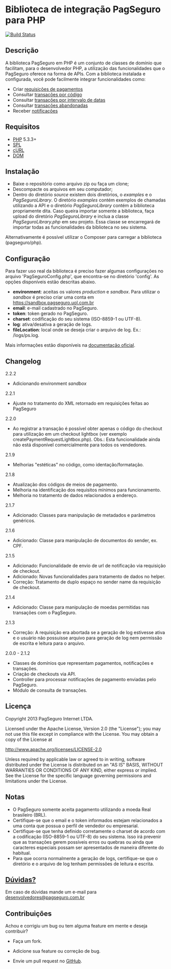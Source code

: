 Biblioteca de integração PagSeguro para PHP
===========================================

[![Build Status](https://travis-ci.org/pagseguro/php.png?branch=master)](https://travis-ci.org/pagseguro/php)

Descrição
---------

A biblioteca PagSeguro em PHP é um conjunto de classes de domínio que facilitam, para o desenvolvedor PHP, a utilização das funcionalidades que o PagSeguro oferece na forma de APIs. Com a biblioteca instalada e configurada, você pode facilmente integrar funcionalidades como:

 - Criar [requisições de pagamentos]
 - Consultar [transações por código]
 - Consultar [transações por intervalo de datas]
 - Consultar [transações abandonadas]
 - Receber [notificações]


Requisitos
----------

 - [PHP] 5.3.3+
 - [SPL]
 - [cURL]
 - [DOM]


Instalação
----------

 - Baixe o repositório como arquivo zip ou faça um clone;
 - Descompacte os arquivos em seu computador;
 - Dentro do diretório *source* existem dois diretórios, o *examples* e o *PagSeguroLibrary*. O diretório *examples* contém exemplos de chamadas utilizando a API e o diretório *PagSeguroLibrary* contém a biblioteca propriamente dita. Caso queira importar somente a biblioteca, faça upload do diretório *PagSeguroLibrary* e inclua a classe *PagSeguroLibrary.php* em seu projeto. Essa classe se encarregará de importar todas as funcionalidades da biblioteca no seu sistema.

Alternativamente é possível utilizar o Composer para carregar a biblioteca (pagseguro/php).


Configuração
------------

Para fazer uso real da biblioteca é preciso fazer algumas configurações no arquivo 'PagSeguroConfig.php', que encontra-se no diretório 'config'. As opções disponíveis estão descritas abaixo.

 - **environment**: aceitas os valores *production* e *sandbox*. Para utilizar o *sandbox* é preciso criar uma conta em https://sandbox.pagseguro.uol.com.br
 - **email**: e-mail cadastrado no PagSeguro.
 - **token**: token gerado no PagSeguro.
 - **charset**: codificação do seu sistema (ISO-8859-1 ou UTF-8).
 - **log**: ativa/desativa a geração de logs.
 - **fileLocation**: local onde se deseja criar o arquivo de log. Ex.: /logs/ps.log.

Mais informações estão disponíveis na [documentação oficial].


Changelog
---------

2.2.2
 - Adicionando environment *sandbox*

2.2.1
 - Ajuste no tratamento do XML retornado em requisições feitas ao PagSeguro

2.2.0
 - Ao registrar a transação é possível obter apenas o código do checkout para utilização em um checkout lightbox (ver exemplo createPaymentRequestLightbox.php). Obs.: Esta funcionalidade ainda não está disponível comercialmente para todos os vendedores.

2.1.9
 - Melhorias "estéticas" no código, como identação/formatação.

2.1.8

 - Atualização dos códigos de meios de pagamento.
 - Melhoria na identificação dos requisitos mínimos para funcionamento.
 - Melhoria no tratamento de dados relacionados a endereço.

2.1.7

 - Adicionado: Classes para manipulação de metadados e parâmetros genéricos.

2.1.6

 - Adicionado: Classe para manipulação de documentos do sender, ex. CPF.

2.1.5

 - Adicionado: Funcionalidade de envio de url de notificação via requisição de checkout.
 - Adicionado: Novas funcionalidades para tratamento de dados no helper.
 - Correção: Tratamento de duplo espaço no sender name da requisição de checkout.
 
2.1.4

 - Adicionado: Classe para manipulação de moedas permitidas nas transações com o PagSeguro.

2.1.3

 - Correção: A requisição era abortada se a geração de log estivesse ativa e o usuário não possuisse arquivo para geração de log nem permissão de escrita e leitura para o arquivo.

2.0.0 - 2.1.2

 - Classes de domínios que representam pagamentos, notificações e transações.
 - Criação de checkouts via API.
 - Controller para processar notificações de pagamento enviadas pelo PagSeguro.
 - Módulo de consulta de transações.


Licença
-------

Copyright 2013 PagSeguro Internet LTDA.

Licensed under the Apache License, Version 2.0 (the "License"); you may not use this file except in compliance with the License. You may obtain a copy of the License at

http://www.apache.org/licenses/LICENSE-2.0

Unless required by applicable law or agreed to in writing, software distributed under the License is distributed on an "AS IS" BASIS, WITHOUT WARRANTIES OR CONDITIONS OF ANY KIND, either express or implied. See the License for the specific language governing permissions and limitations under the License.


Notas
-----

 - O PagSeguro somente aceita pagamento utilizando a moeda Real brasileiro (BRL).
 - Certifique-se que o email e o token informados estejam relacionados a uma conta que possua o perfil de vendedor ou empresarial.
 - Certifique-se que tenha definido corretamente o charset de acordo com a codificação (ISO-8859-1 ou UTF-8) do seu sistema. Isso irá prevenir que as transações gerem possíveis erros ou quebras ou ainda que caracteres especiais possam ser apresentados de maneira diferente do habitual.
 - Para que ocorra normalmente a geração de logs, certifique-se que o diretório e o arquivo de log tenham permissões de leitura e escrita.


[Dúvidas?]
----------

Em caso de dúvidas mande um e-mail para desenvolvedores@pagseguro.com.br


Contribuições
-------------

Achou e corrigiu um bug ou tem alguma feature em mente e deseja contribuir?

* Faça um fork.
* Adicione sua feature ou correção de bug.
* Envie um pull request no [GitHub].


  [requisições de pagamentos]: https://pagseguro.uol.com.br/v2/guia-de-integracao/api-de-pagamentos.html
  [notificações]: https://pagseguro.uol.com.br/v2/guia-de-integracao/api-de-notificacoes.html
  [transações por código]: https://pagseguro.uol.com.br/v2/guia-de-integracao/consulta-de-transacoes-por-codigo.html
  [transações por intervalo de datas]: https://pagseguro.uol.com.br/v2/guia-de-integracao/consulta-de-transacoes-por-intervalo-de-datas.html
  [transações abandonadas]: https://pagseguro.uol.com.br/v2/guia-de-integracao/consulta-de-transacoes-abandonadas.html
  [Dúvidas?]: https://pagseguro.uol.com.br/desenvolvedor/comunidade.jhtml
  [PHP]: http://www.php.net/
  [SPL]: http://php.net/manual/en/book.spl.php
  [cURL]: http://php.net/manual/en/book.curl.php
  [DOM]: http://php.net/manual/en/book.dom.php
  [GitHub]: https://github.com/pagseguro/php/
  [documentação oficial]: https://pagseguro.uol.com.br/v2/guia-de-integracao/tutorial-da-biblioteca-pagseguro-em-php.html

